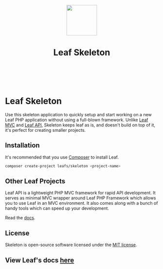 <p align="center">
    <br><br>
    <img src="https://leaf-docs.netlify.app/images/logo.png" height="100"/>
    <h1 align="center">Leaf Skeleton</h1>
    <br>
    <br><br><br>
</p>

<!-- [![Latest Stable Version](https://poser.pugx.org/leafs/api/v/stable)](https://packagist.org/packages/leafs/api)
[![Total Downloads](https://poser.pugx.org/leafs/api/downloads)](https://packagist.org/packages/leafs/api)
[![License](https://poser.pugx.org/leafs/api/license)](https://packagist.org/packages/leafs/api) -->

# Leaf Skeleton

Use this skeleton application to quickly setup and start working on a new Leaf PHP application without using a full-blown framework. Unlike [Leaf MVC](//leafmvc.netlify.app) and [Leaf API](//leafphp.netlify.app/#/leaf-api/), Skeleton keeps leaf as is, and doesn't build on top of it, it's perfect for creating smaller projects.

## Installation

It's recommended that you use [Composer](https://getcomposer.org/) to install Leaf.

```bash
composer create-project leafs/skeleton <project-name>
```

## Other Leaf Projects

Leaf API is a lightweight PHP MVC framework for rapid API development. It serves as minimal MVC wrapper around Leaf PHP Framework which allows you to use Leaf in an MVC environment. It also comes along with a bunch of handy tools which can speed up your development.

Read the [docs](https://leafphp.netlify.app/#/leaf-api/).

## License

Skeleton is open-source software licensed under the [MIT license](https://opensource.org/licenses/MIT).

## View Leaf's docs [here](https://leafphp.netlify.app/skeleton/)
